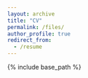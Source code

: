 ```yaml
---
layout: archive
title: "CV"
permalink: /files/
author_profile: true
redirect_from:
  - /resume
---
```


{% include base_path %}